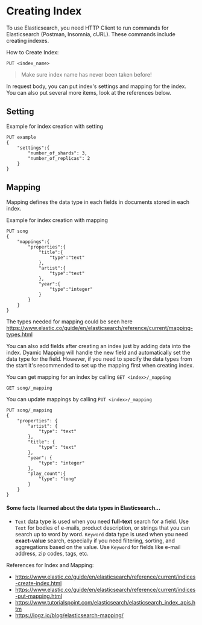 # Creating Index

To use Elasticsearch, you need HTTP Client to run commands for Elasticsearch (Postman, Insomnia, cURL). These commands include creating indexes.

How to Create Index:
```
PUT <index_name>
```
> Make sure index name has never been taken before!

In request body, you can put index's settings and mapping for the index. You can also put several more items, look at the references below.

## Setting
Example for index creation with setting
```
PUT example
{
    "settings":{
        "number_of_shards": 3,
        "number_of_replicas": 2
    }
}
```  
## Mapping
Mapping defines the data type in each fields in documents stored in each index. 

Example for index creation with mapping
```
PUT song
{
    "mappings":{
        "properties":{
            "title":{
                "type":"text"
            },
            "artist":{
                "type":"text"
            },
            "year":{
                "type":"integer"
            }
        }
    }
}
```  
The types needed for mapping could be seen here https://www.elastic.co/guide/en/elasticsearch/reference/current/mapping-types.html 

You can also add fields after creating an index just by adding data into the index. Dyamic Mapping will handle the new field and automatically set the data type for the field. However, if you need to specify the data types from the start it's recommended to set up the mapping first when creating index.

You can get mapping for an index by calling `GET <index>/_mapping`
```
GET song/_mapping
```
You can update mappings by calling `PUT <index>/_mapping`
```
PUT song/_mapping
{
	"properties": {
		"artist": {
			"type": "text"
		},
		"title": {
			"type": "text"
		},
		"year": {
			"type": "integer"
		},
		"play_count":{
			"type": "long"
		}
	}
}
```
  
#### Some facts I learned about the data types in Elasticsearch...
- `Text` data type is used when you need **full-text** search for a field. Use `Text` for bodies of e-mails, product description, or strings that you can search up to word by word. `Keyword` data type is used when you need **exact-value** search, especially if you need filtering, sorting, and aggregations based on the value. Use `Keyword` for fields like e-mail address, zip codes, tags, etc.  

References for Index and Mapping:
- https://www.elastic.co/guide/en/elasticsearch/reference/current/indices-create-index.html
- https://www.elastic.co/guide/en/elasticsearch/reference/current/indices-put-mapping.html
- https://www.tutorialspoint.com/elasticsearch/elasticsearch_index_apis.htm
- https://logz.io/blog/elasticsearch-mapping/
